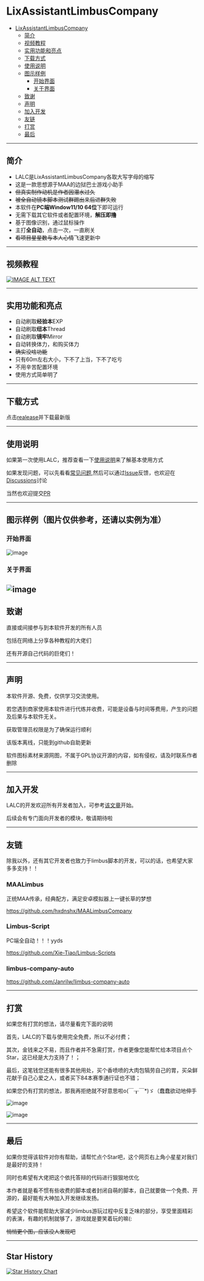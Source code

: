 # LixAssistantLimbusCompany

- [LixAssistantLimbusCompany](#lixassistantlimbuscompany)
  - [简介](#简介)
  - [视频教程](#视频教程)
  - [实用功能和亮点](#实用功能和亮点)
  - [下载方式](#下载方式)
  - [使用说明](#使用说明)
  - [图示样例](#图示样例（图片仅供参考，还请以实例为准）)
      - [开始界面](#开始界面)
      - [关于界面](#关于界面)
  - [致谢](#致谢)
  - [声明](#声明)
  - [加入开发](#加入开发)
  - [友链](#友链)
  - [打赏](#打赏)
  - [最后](#最后)

---
## 简介
- LALC是LixAssistantLimbusCompany各取大写字母的缩写
- 这是一款思想源于MAA的边狱巴士游戏小助手
- ~~但真实制作动机是作者因潜水过久~~
- ~~被全自动镜本脚本测试群踢出来后进群失败~~
- 本软件在**PC端Window11/10 64位**下即可运行
- 无需下载其它软件或者配置环境，**解压即撸**
- 基于图像识别，通过鼠标操作
- 主打**全自动**，点击一次，一直刷关
- ~~看项目星星数与本人心情~~飞速更新中


---
## 视频教程
[![IMAGE ALT TEXT](/pic/example/videoPic.png)](https://youtu.be/ZKsNTLM-IT4)


---
## 实用功能和亮点

- 自动刷取**经验本**EXP
- 自动刷取**纽本**Thread
- 自动刷取**镜牢**Mirror
- 自动转换体力，和购买体力
- ~~确实没啥功能~~
- 只有60m左右大小，下不了上当，下不了吃亏
- 不用辛苦配置环境
- 使用方式简单明了

---
## 下载方式

点击[realease](https://github.com/HSLix/LixAssistantLimbusCompany/releases)并下载最新版

---
## 使用说明

如果第一次使用LALC，推荐查看一下[使用说明](https://github.com/HSLix/LixAssistantLimbusCompany/wiki/LALC-Wiki)来了解基本使用方式

如果发现问题，可以先看看[常见问题](https://github.com/HSLix/LixAssistantLimbusCompany/wiki/LALC-Wiki),然后可以通过[Issue](https://github.com/HSLix/LixAssistantLimbusCompany/issues)反馈，也欢迎在[Discussions](https://github.com/HSLix/LixAssistantLimbusCompany/discussions)讨论

当然也欢迎提交[PR](https://github.com/HSLix/LixAssistantLimbusCompany/pulls)

---

## 图示样例（图片仅供参考，还请以实例为准）
### 开始界面
![image](/pic/example/mainPage.png)
### 关于界面
![image](/pic/example/aboutPage.png)
---

## 致谢

直接或间接参与到本软件开发的所有人员

包括在网络上分享各种教程的大佬们

还有开源自己代码的巨佬们！

---
## 声明

本软件开源、免费，仅供学习交流使用。

若您遇到商家使用本软件进行代练并收费，可能是设备与时间等费用，产生的问题及后果与本软件无关。

获取管理员权限是为了确保运行顺利

该版本离线，只能到github自助更新

软件图标素材来源网图，不属于GPL协议开源的内容，如有侵权，请及时联系作者删除

---
## 加入开发

LALC的开发欢迎所有开发者加入，可参考[该文章](https://github.com/HSLix/LixAssistantLimbusCompany/issues/75)开始。

后续会有专门面向开发者的模块，敬请期待啦

---
## 友链

除我以外，还有其它开发者也致力于limbus脚本的开发，可以的话，也希望大家多多支持！！

### MAALimbus
正统MAA传承，经典配方，满足安卓模拟器上一键长草的梦想

https://github.com/hxdnshx/MAALimbusCompany

### Limbus-Script
PC端全自动！！！yyds

https://github.com/Xie-Tiao/Limbus-Scripts

### limbus-company-auto
https://github.com/Janrilw/limbus-company-auto

---
## 打赏
如果您有打赏的想法，请尽量看完下面的说明

首先，LALC的下载与使用完全免费，所以不必付费；

其次，金钱来之不易，而且作者并不急需打赏，作者更像您能帮忙给本项目点个Star，这已经是大力支持了！；

最后，这笔钱您还能有很多其他用处，买个香喷喷的大肉包犒劳自己的胃，买朵鲜花献于自己心爱之人，或者买下84本赛季通行证也不错；

如果您仍有打赏的想法，那我再拒绝就不好意思啦o(￣┰￣*)ゞ（蠢蠢欲动地伸手

![image](/pic/example/wechat.jpg)

![image](/pic/example/alipay.jpg)

---
## 最后

如果你觉得该软件对你有帮助，请帮忙点个Star吧，这个网页右上角小星星对我们是最好的支持！

同时也希望有大佬把这个依托答辩的代码进行狠狠地优化

本作者就是看不惯有些收费的脚本或者封闭自萌的脚本，自己就要做一个免费、开源的，最好能有大神加入开发继续发扬。

希望这个软件能帮助大家减少limbus游玩过程中反复乏味的部分，享受里面精彩的表演，有趣的机制就够了，游戏就是要笑着玩的嘛(:

~~悄悄更个图，应该没人发现吧~~

---
## Star History

<a href="https://star-history.com/#HSLix/LixAssistantLimbusCompany&Date">
 <picture>
   <source media="(prefers-color-scheme: dark)" srcset="https://api.star-history.com/svg?repos=HSLix/LixAssistantLimbusCompany&type=Date&theme=dark" />
   <source media="(prefers-color-scheme: light)" srcset="https://api.star-history.com/svg?repos=HSLix/LixAssistantLimbusCompany&type=Date" />
   <img alt="Star History Chart" src="https://api.star-history.com/svg?repos=HSLix/LixAssistantLimbusCompany&type=Date" />
 </picture>
</a>
